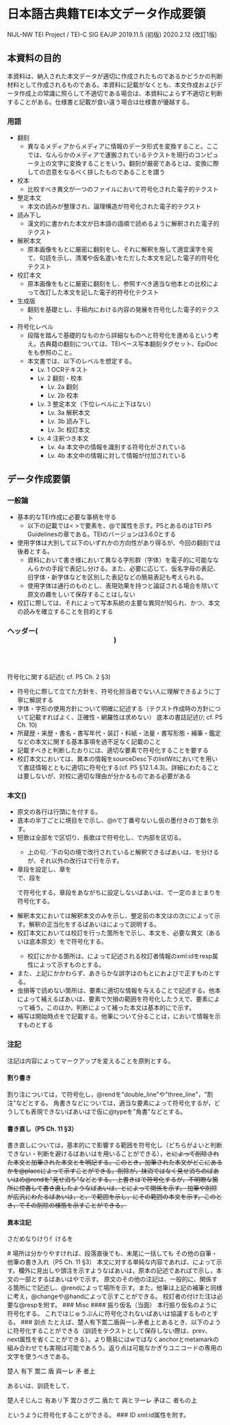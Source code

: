 # 日本語古典籍TEI本文データ作成要領
NIJL-NW TEI Project / TEI-C SIG EA/JP
2019.11.5 (初版)
2020.2.12 (改訂1版)

## 本資料の目的
本資料は、納入された本文データが適切に作成されたものであるかどうかの判断材料として作成されるものである。本資料に記載がなくとも、本文作成およびデータ作成上の常識に照らして不適切である場合は、本資料によらず不適切と判断することがある。仕様書と記載が食い違う場合は仕様書が優越する。
### 用語
* 翻刻
	* 異なるメディアからメディアに情報のデータ形式を変換すること。ここでは、なんらかのメディアで運搬されているテクストを現行のコンピュータ上の文字に変換することをいう。翻刻が厳密であるとは、変換に際しての恣意をなるべく排したものであることを謂う
* 校本
	* 比校すべき異文が一つのファイルにおいて符号化された電子的テクスト
* 整定本文
	* 本文の読みが整理され、論理構造が符号化された電子的テクスト
* 読み下し
	* 漢文的に書かれた本文が日本語の語順で読めるように解釈された電子的テクスト
* 解釈本文
	* 原本画像をもとに厳密に翻刻をし、それに解釈を施して適宜漢字を宛て、句読を示し、清濁や仮名遣いをただした本文を記した電子的符号化テクスト
* 校訂本文
	* 原本画像をもとに厳密に翻刻をし、参照すべき適当な他本との比校によって改訂した本文を記した電子的符号化テクスト
* 生成版
	* 翻刻を基礎とし、手稿内における内容の発展を符号化した電子的テクスト
* 符号化レベル
	* 段階を踏んで基礎的なものから詳細なものへと符号化を進めるという考え。古典籍の翻刻については、TEIベース写本翻刻タグセット、EpiDocをも参照のこと。
	* 本文書では、以下のレベルを想定する。
		* Lv. 1 OCRテキスト
		* Lv. 2 翻刻・校本
			* Lv. 2a 翻刻
			* Lv. 2b 校本
		* Lv. 3 整定本文（下位レベルに上下はない）
			* Lv. 3a 解釈本文
			* Lv. 3b 読み下し
			* Lv. 3c 校訂本文
		* Lv. 4 注釈つき本文
			* Lv. 4a 本文中の情報を識別する符号化がされている
			* Lv. 4b 本文中の情報に対して情報が付加されている
## データ作成要領
### 一般論
* 基本的なTEI作成に必要な事柄を守る
	* 以下の記載では< >で要素を、@で属性を示す。P5とあるのはTEI P5 Guidelinesの章である。TEIのバージョンは3.6.0とする
* 使用字体は大別して以下のいずれかの方向性があり得るが、今回の翻刻では後者とする。
	* 資料において書き様において異なる字形群（字体）を電子的に可能ななんらかの手段で表記し分ける。また、必要に応じて、仮名字母の表記、旧字体・新字体などを区別した表記などの簡易表記も考えられる。 
	* 使用字体は通行のものとし、表現効果を持つと論証される場合を除いて原文の趣をしいて保存することはしない
* 校訂に際しては、それによって写本系統の主要な異同が知られ、かつ、本文の読みを確立することを目的とする
### ヘッダー(<header>)
符号化に関する記述(<encodingDesc>; cf. P5 Ch. 2 §3)
* 符号化に際して立てた方針を、符号化担当者でない人に理解できるように丁寧に解説する
* 字体・字形の使用方針について明確に記述する（テクスト作成時の方針について記載すればよく、正確性・網羅性は求めない）
底本の書誌記述(<sourceDesc>/<msDesc>; cf. P5 Ch. 10)
* 所蔵歴・来歴・書名・書写年代・装訂・料紙・法量・書写形態・補筆・鑑定などの本文に関する基本事項を過不足なく記載のこと
* 記載すべきと判断したおりには、適切な要素で符号化することを要する
* 校訂本文においては、異本の情報をsourceDesc下のlistWitにおいて<witness>を用いて書誌情報とともに適切に符号化する(cf. P5 §12.1.4.3)。詳細にわたることは要しないが、対校に適切な理由が分かるものである必要がある
### 本文(<text>)
* 原文の各行は行頭に<lb/>を付する。
* 底本の半丁ごとに境目を<pb/>で示し、@nで丁番号ないし仮の墨付きの丁数を示す。
* 短歌は全部を<l>で区切り、長歌は<lg>で符号化し、<l>で内部を区切る。
	* 上の句／下の句の境で改行されていると解釈できるばあいは、<l>を分けるが、それ以外の改行は<lb/>で行を示す。
* 章段を設定し、章を<div>で、段を<p>で符号化する。章段をあながちに設定しないばあいは、<ab>で一定のまとまりを符号化する。
* 解釈本文においては解釈本文のみを示し、整定前の本文は<text>の次に<sourceDoc>によって示す。解釈の正当化をするばあいは<note>によって説明する。
* 校訂本文においては校訂を行った箇所を<app>で示し、本文を<lem>、必要な異文（あるいは底本原文）を<rdg>で符号化する。
	* 校訂にかかる箇所は、<respStmt>によって記述される校訂者情報のxml:idをresp属性によって示すものとする。
* また、上記にかかわらず、あきらかな誤字は<choice>のもとに<sic>および<corr>で正すものとする。
* 虫損等で読めない箇所は、<gap>要素に適切な情報を与えることで記述する。他本によって補えるばあいは、<damage>要素で欠損の範囲を符号化したうえで、<supplied>要素によって補う。このほか，判断によって補った本文は基本的に<supplied>で示す。
* 補写は開始時点を<handshift>で記載する。他筆について分ることは，<handNote>において情報を示すものとする
### 注記
注記は内容によってマークアップを変えることを原則とする。
#### 割り書き
割り注については，<note>で符号化し，@rendを"double_line"や"three_line"，"割注"などとする。
角書きなどについては，適当な要素によって符号化するが，どうしても表現できないばあいは<seg>で仮に@typeを"角書"などとする。
#### 書き直し（P5 Ch. 11 §3）
書き直しについては，基本的に<subst>で影響する範囲を符号化し（どちらがよいと判断できない・判断を避けるばあいは<mod>を用いることができる），<del>と<add>によって削除された本文と加筆された本文とを明記する。このとき，加筆された本文がどこにあるかを@placeによって示すことができる。削除が，抹消ではなく見せ消ちのばあいは<del>の@rendを"見せ消ち"などとする。
上書きは<retrace>で符号化するが，不明瞭な箇所に傍書して書き直したようなばあいは、<unclear>と<add>によって関係を示す。
加筆や削除が広汎にわたるばあいは，<delSpan>と<addSpan>，<anchor>で範囲を示し，<zone>にその範囲の本文を示す。このとき，<metamark>でその削除の様態を示すことができる。
#### 異本注記
<p>さだめなり<seg xml:id="w1">けり</seg><add xml:id="w2" place="right" corresp="#w1"><metamark fuction="他本">亻</metamark>けるを</add></p>
<alt target="#w1 #w2" mode="excl" /> # 場所は分かりやすければ、段落直後でも、末尾に一括しても
その他の自筆・他筆の書き入れ（P5 Ch. 11 §3）
本文に対する単純な内容であれば、<add>によって示す。欄外に見出しや頭注を示すようなばあいは，原本の記述であれば<label>で示し，本文の一部とするばあいは<head>や<note>で示す。
原文のその他の注記は、一般的に、関係する箇所に<note>で記述し、@rendによって場所を示す。また，他筆は上記の補筆と同様に考え，@changeや@handによって示すことができる。
校訂者の付けた注は必要な@respを附す。
### Misc
#### 振り仮名（当面）
<seg type="furigana"><seg type="furigana_body">本行</seg><seg type="furigana_text">振り仮名</seg></seg>のように符号化する。
これではじゅうぶんに符号化されないばあいは協議するものとする。
### 訓点
たとえば、楚人有㆘鬻㆓盾與一レ矛者上とあるとき、以下のように符号化することができる（訓読をテクストとして保存しない際は、prev、next属性を省くことができる）。より簡易にはwではなくanchorとmetamarkの組み合わせでも実現は可能であろう。返り点は可能なかぎりユニコードの専用の文字を使うべきである。
<p>
<w xml:id="w1">楚人</w>
<w xml:id="w2">有</w><metamark function="transposition" target="#w2" place="margin-left" prev="#w3">㆘</metamark>
<w xml:id="w3">鬻</w><metamark function="transposition" target="#w3" place="margin-left" prev="#w4">㆓</metamark>
<w xml:id="w4">盾</w>
<w xml:id="w5">與</w><metamark function="transposition" target="#w5" place="margin-left" prev="#w6" next="#w3">㆒㆑</metamark>
<w xml:id="w6">矛</w>
<w xml:id="w7">者</w><metamark function="transposition" target="#w7" place="margin-left" next="#w2">㆖</metamark></p>
あるいは、訓読をして、
<p>
<w xml:id="w1"><seg type="ruby"><seg type="rb">楚人</seg><seg type="rt">そじん</seg></seg><add>ニ</add></w>
<w xml:id="w2"><seg type="ruby"><seg type="rb">有</seg><seg type="rt">あ</seg></seg><add>リ</add></w><metamark function="transposition" target="#w2" place="margin-left" prev="w3">㆘</metamark>
<w xml:id="w3"><seg type="ruby"><seg type="rb">鬻</seg><seg type="rt">ひさ</seg></seg><add>グ</add></w><metamark function="transposition" target="#w3" place="margin-left" prev="w4">㆓</metamark>
<w xml:id="w4"><seg type="ruby"><seg type="rb">盾</seg><seg type="rt">たて</seg></seg></w>
<w xml:id="w5"><seg type="ruby"><seg type="rb">與</seg><seg type="rt">と</seg></seg><add>ヲ</add></w><metamark function="transposition" target="#w5" place="margin-left" prev="w6" next="#w3">㆒㆑</metamark>
<w xml:id="w6"><seg type="ruby"><seg type="rb">矛</seg><seg type="rt">ほこ</seg></seg></w>
<w xml:id="w7"><seg type="ruby"><seg type="rb">者</seg><seg type="rt">もの</seg></seg></w><metamark function="transposition" target="#w7" place="margin-left" next="#w2">㆖</metamark></p>
というように符号化することができる。
### ID
xml:id属性を附す。
